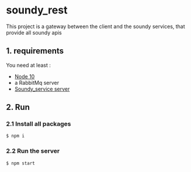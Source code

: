 # soundy_rest
This project is a gateway between the client and the soundy services, that provide all soundy apis
## 1. requirements
You need at least :
* [Node 10](https://nodejs.org/dist/latest-v10.x/)
* a RabbitMq server
* [Soundy_service server](https://github.com/amfyWebService/soundy_service)
## 2. Run
### 2.1 Install all packages
```bash
$ npm i 
```
### 2.2 Run the server
```bash
$ npm start
```
